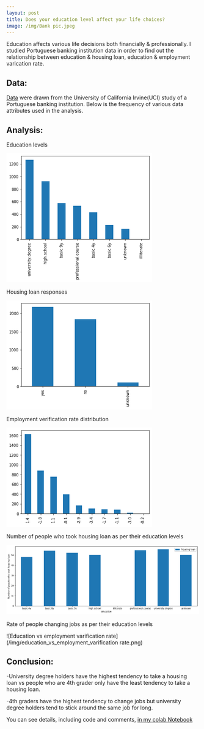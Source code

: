 ```yaml
---
layout: post
title: Does your education level affect your life choices?
image: /img/Bank pic.jpeg
---
```


Education affects various life decisions both financially & professionally. I studied Portuguese banking institution data in order to find out the relationship between education & housing loan, education & employment varication rate.

## Data: 

[Data](https://archive.ics.uci.edu/ml/datasets/Bank+Marketing) were drawn from the University of California Irvine(UCI) study of a Portuguese banking institution. Below is the frequency of various data attributes used in the analysis.

## Analysis:

Education levels  


![Education levels](/img/education_levels.png)

Housing loan responses 


![Housing loan responses](/img/Housing_loan_categories.png)


Employment  verification rate distribution  


![Employment  verification rate](/img/emplyment_varications_rates.png)

Number of people who took housing loan as per their education levels  


![Education vs housing loan](/img/education_vs_housing_loan.png)

Rate of people changing jobs as per their education levels  


![Education vs employment varification rate](/img/education_vs_employment_varification rate.png)

## Conclusion: 

-University degree holders have the highest tendency to take a housing loan vs people who are 4th grader only have the least tendency to take a housing loan.


-4th graders have the highest tendency to change jobs but university degree holders tend to stick around the same job for long.

You can see details, including code and comments, [in my colab Notebook](https://colab.research.google.com/drive/1crJSmedYbpQfSciFTIGqLwPueqp8txNv)

